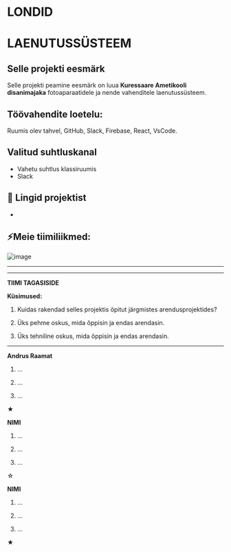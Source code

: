 # LONDID
# LAENUTUSSÜSTEEM

## Selle projekti eesmärk
Selle projekti peamine eesmärk on luua **Kuressaare Ametikooli disanimajaka** fotoaparaatidele ja nende vahenditele laenutussüsteem.

## Töövahendite loetelu:
Ruumis olev tahvel, GitHub, Slack, Firebase, React, VsCode.

## Valitud suhtluskanal
- Vahetu suhtlus klassiruumis
- Slack

## 📓 Lingid projektist
- 

## ⚡Meie tiimiliikmed:
![image](https://github.com/araamat/Londid/assets/144334374/80570626-6cc1-40b0-bd24-58a1e9ac1653)

---

-----------
**TIIMI TAGASISIDE**

**Küsimused:**
1. Kuidas rakendad selles projektis õpitut järgmistes arendusprojektides?


2. Üks pehme oskus, mida õppisin ja endas arendasin.


3. Üks tehniline oskus, mida õppisin ja endas arendasin.

---


**Andrus Raamat**

1. ...


2. ...


3. ...

★

**NIMI**

1. ...

2. ...

3. ...

☆

**NIMI**

1. ...
 
2. ... 

3. ...

★

